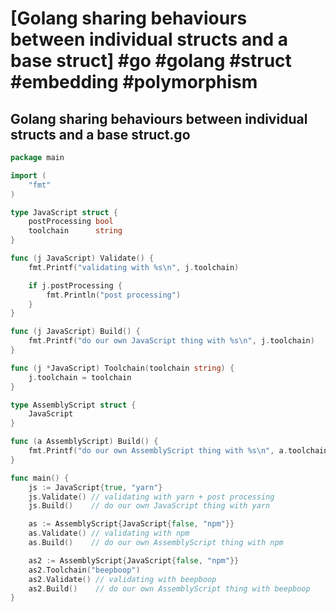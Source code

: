 # [Golang sharing behaviours between individual structs and a base struct] #go #golang #struct #embedding #polymorphism

## Golang sharing behaviours between individual structs and a base struct.go

```go
package main

import (
	"fmt"
)

type JavaScript struct {
	postProcessing bool
	toolchain      string
}

func (j JavaScript) Validate() {
	fmt.Printf("validating with %s\n", j.toolchain)

	if j.postProcessing {
		fmt.Println("post processing")
	}
}

func (j JavaScript) Build() {
	fmt.Printf("do our own JavaScript thing with %s\n", j.toolchain)
}

func (j *JavaScript) Toolchain(toolchain string) {
	j.toolchain = toolchain
}

type AssemblyScript struct {
	JavaScript
}

func (a AssemblyScript) Build() {
	fmt.Printf("do our own AssemblyScript thing with %s\n", a.toolchain)
}

func main() {
	js := JavaScript{true, "yarn"}
	js.Validate() // validating with yarn + post processing
	js.Build()    // do our own JavaScript thing with yarn

	as := AssemblyScript{JavaScript{false, "npm"}}
	as.Validate() // validating with npm
	as.Build()    // do our own AssemblyScript thing with npm

	as2 := AssemblyScript{JavaScript{false, "npm"}}
	as2.Toolchain("beepboop")
	as2.Validate() // validating with beepboop
	as2.Build()    // do our own AssemblyScript thing with beepboop
}
```

